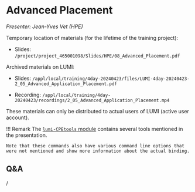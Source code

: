 # Advanced Placement

*Presenter: Jean-Yves Vet (HPE)*

<!--
Course materials will be provided during and after the course.
-->

Temporary location of materials (for the lifetime of the training project):

-   Slides: `/project/project_465001098/Slides/HPE/08_Advanced_Placement.pdf`

Archived materials on LUMI:

-   Slides: `/appl/local/training/4day-20240423/files/LUMI-4day-20240423-2_05_Advanced_Application_Placement.pdf`

-   Recording: `/appl/local/training/4day-20240423/recordings/2_05_Advanced_Application_Placement.mp4`

These materials can only be distributed to actual users of LUMI (active user account).

!!! Remark
    The [`lumi-CPEtools` module](https://lumi-supercomputer.github.io/LUMI-EasyBuild-docs/l/lumi-CPEtools/) 
    contains several tools mentioned in the presentation.

    Note that these commands also have various command line options that
    were not mentioned and show more information about the actual binding.


## Q&A

/
